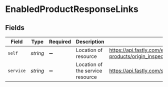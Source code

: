 # EnabledProductResponseLinks


## Fields

| Field                                                                                    | Type                                                                                     | Required                                                                                 | Description                                                                              | Example                                                                                  |
| ---------------------------------------------------------------------------------------- | ---------------------------------------------------------------------------------------- | ---------------------------------------------------------------------------------------- | ---------------------------------------------------------------------------------------- | ---------------------------------------------------------------------------------------- |
| `self`                                                                                   | *string*                                                                                 | :heavy_minus_sign:                                                                       | Location of resource                                                                     | https://api.fastly.com/enabled-products/origin_inspector/services/4nWURjwmQjbMB5OefSM75i |
| `service`                                                                                | *string*                                                                                 | :heavy_minus_sign:                                                                       | Location of the service resource                                                         | https://api.fastly.com/service/4nWURjwmQjbMB5OefSM75i                                    |